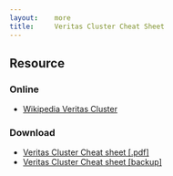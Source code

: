 ```yaml
---
layout:    more
title:     Veritas Cluster Cheat Sheet 
---
```

<div class="content content-400">
    <div class="board board-326">
        <h2 class="board-title">Resource</h2>
        <div class="board-card">
            <h3 class="board-card-title">Online</h3>
            <ul>
                <li><a href="http://en.wikipedia.org/wiki/Veritas_Cluster_File_System">Wikipedia Veritas Cluster</a></li>
            </ul>
        </div>
        <div class="board-card">
            <h3 class="board-card-title">Download</h3>
            <ul>
                <li><a href="http://www.scribd.com/doc/2675288/Veritas-Cluster-Cheat-Sheet">Veritas Cluster Cheat sheet [.pdf]</a></li>
                <li><a href="/static/cs/2675288-Veritas-Cluster-Cheat-Sheet.pdf">Veritas Cluster Cheat sheet [backup]</a></li>
            </ul>
        </div>
    </div>
</div>
